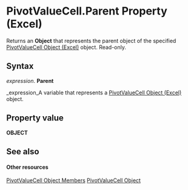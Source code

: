 
# PivotValueCell.Parent Property (Excel)

Returns an  **Object** that represents the parent object of the specified [PivotValueCell Object (Excel)](1857160d-9eab-d026-ef7d-af6187c6490e.md) object. Read-only.


## Syntax

 _expression_. **Parent**

 _expression_A variable that represents a  [PivotValueCell Object (Excel)](1857160d-9eab-d026-ef7d-af6187c6490e.md) object.


## Property value

 **OBJECT**


## See also


#### Other resources


 [PivotValueCell Object Members](0b2458c3-b168-0bb1-762a-24c532f8fe7f.md)
 [PivotValueCell Object](1857160d-9eab-d026-ef7d-af6187c6490e.md)
